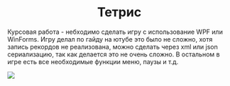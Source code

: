 <h1 align="center">Тетрис</h1>
<p>Курсовая работа - небходимо сделать игру с использование WPF или WinForms. Игру делал по гайду на ютубе это было не сложно, хотя запись рекордов не реализована, можно сделать через xml или json сериализацию, так как делается это не очень сложно. В остальном в игре есть все необходимые функции меню, паузы и т.д.</p>
<img src="https://github.com/user-attachments/assets/1c917da8-6a71-42f1-b3b2-3d2bce814334">
